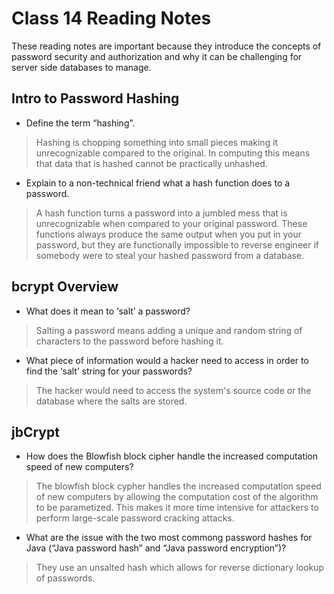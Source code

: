 # Class 14 Reading Notes

These reading notes are important because they introduce the concepts of password security and authorization and why it can be challenging for server side databases to manage.

## Intro to Password Hashing

- Define the term “hashing”.

> Hashing is chopping something into small pieces making it unrecognizable compared to the original.  In computing this means that data that is hashed cannot be practically unhashed.

- Explain to a non-technical friend what a hash function does to a password.

> A hash function turns a password into a jumbled mess that is unrecognizable when compared to your original password.  These functions always produce the same output when you put in your password, but they are functionally impossible to reverse engineer if somebody were to steal your hashed password from a database.

## bcrypt Overview

- What does it mean to ‘salt’ a password?

> Salting a password means adding a unique and random string of characters to the password before hashing it.

- What piece of information would a hacker need to access in order to find the ‘salt’ string for your passwords?

> The hacker would need to access the system's source code or the database where the salts are stored.

## jbCrypt

- How does the Blowfish block cipher handle the increased computation speed of new computers?

> The blowfish block cypher handles the increased computation speed of new computers by allowing the computation cost of the algorithm to be parametized.  This makes it more time intensive for attackers to perform large-scale password cracking attacks.

- What are the issue with the two most commong password hashes for Java (“Java password hash” and “Java password encryption”)?

> They use an unsalted hash which allows for reverse dictionary lookup of passwords.